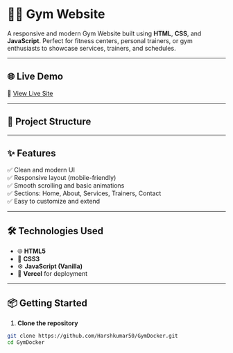 # 🏋️‍♂️ Gym Website

A responsive and modern Gym Website built using **HTML**, **CSS**, and **JavaScript**. Perfect for fitness centers, personal trainers, or gym enthusiasts to showcase services, trainers, and schedules.

---

## 🌐 Live Demo

🚀 [View Live Site](https://gym-docker.vercel.app/)

---

## 📁 Project Structure


---

## ✨ Features

✅ Clean and modern UI  
✅ Responsive layout (mobile-friendly)  
✅ Smooth scrolling and basic animations  
✅ Sections: Home, About, Services, Trainers, Contact  
✅ Easy to customize and extend  

---

## 🛠️ Technologies Used

- 🌐 **HTML5**  
- 🎨 **CSS3**  
- ⚙️ **JavaScript (Vanilla)**  
- 🚀 **Vercel** for deployment  

---

## 📦 Getting Started

1. **Clone the repository**

```bash
git clone https://github.com/Harshkumar50/GymDocker.git
cd GymDocker
